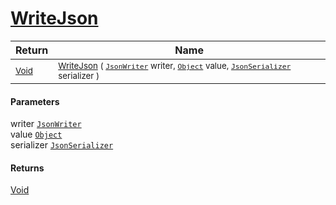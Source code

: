 # [WriteJson](./FeatureDescriptorJsonConverter-100664064.md)



| Return | Name | 
| --- | --- | 
| <sub>[Void](https://docs.microsoft.com/en-us/dotnet/api/System.Void)</sub>| <sub>[WriteJson](./FeatureDescriptorJsonConverter-100664064.md) ( [`JsonWriter`](./FeatureDescriptorJsonConverter-100664064.md) writer, [`Object`](https://docs.microsoft.com/en-us/dotnet/api/System.Object) value, [`JsonSerializer`](./FeatureDescriptorJsonConverter-100664064.md) serializer )</sub>| <br>


#### Parameters
 writer  [`JsonWriter`](./FeatureDescriptorJsonConverter-100664064.md)<br> value  [`Object`](https://docs.microsoft.com/en-us/dotnet/api/System.Object)<br> serializer  [`JsonSerializer`](./FeatureDescriptorJsonConverter-100664064.md)
#### Returns
[Void](https://docs.microsoft.com/en-us/dotnet/api/System.Void)
